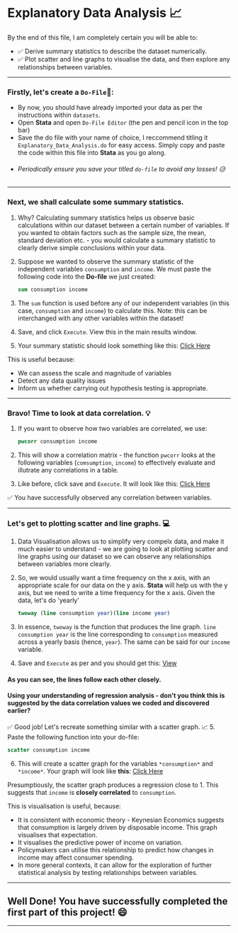 # Explanatory Data Analysis 📈
By the end of this file, I am completely certain you will be able to:
  - ✅ Derive summary statistics to describe the dataset numerically.
  - ✅ Plot scatter and line graphs to visualise the data, and then explore any relationships between variables.


---

### Firstly, let's create a `Do-File`📝:
- By now, you should have already imported your data as per the instructions within `datasets`.
- Open **Stata** and open `Do-File Editor` (the pen and pencil icon in the top bar)
- Save the do file with your name of choice, I reccommend titling it `Explanatory_Data_Analysis.do` for easy access. Simply copy and paste the code within this file into **Stata** as you go along.
-  ###### Periodically ensure you save your titled `do-file` to avoid any losses! 😥

---
### Next, we shall calculate some summary statistics. 
1. Why? Calculating summary statistics helps us observe basic calculations within our dataset between a certain number of variables. If you wanted to obtain factors such as the sample size, the mean, standard deviation etc. - you would calculate a summary statistic to clearly derive simple conclusions within your data.
2. Suppose we wanted to observe the summary statistic of the independent variables `consumption` and `income`. We must paste the following code into the **Do-file** we just created:
   
   ```stata
   sum consumption income
    ```
   
3. The `sum` function is used before any of our independent variables (in this case, `consumption` and `income`) to calculate this. Note: this can be interchanged with any other variables within the dataset!
4. Save, and click `Execute`. View this in the main results window.
5. Your summary statistic should look something like this: [Click Here](Images_EDA/Summary_Statistics_EDA.png/)

This is useful because:
- We can assess the scale and magnitude of variables
- Detect any data quality issues
- Inform us whether carrying out hypothesis testing is appropriate.
  
---

### Bravo! Time to look at data correlation. 💡
1. If you want to observe how two variables are correlated, we use:
   
   ``` stata
   pwcorr consumption income
   ```
  
3. This will show a correlation matrix - the function `pwcorr` looks at the following variables (`comsumption`, `income`) to effectively evaluate and illutrate any correlations in a table.
4. Like before, click save and `Execute`. It will look like this: [Click Here](Images_EDA/Correlation_Matrix_EDA.png)

✅ You have successfully observed any correlation between variables.

---

### Let's get to plotting scatter and line graphs. 💻
1. Data Visualisation allows us to simplify very compelx data, and make it much easier to understand - we are going to look at plotting scatter and line graphs using our dataset so we can observe any relationships between variables more clearly.
2. So, we would usually want a time frequency on the x axis, with an appropriate scale for our data on the y axis. **Stata** will help us with the y axis, but we need to write a time frequency for the x axis. Given the data, let's do 'yearly'

   ``` stata
   twoway (line consumption year)(line income year)
   ```
3. In essence, `twoway` is the function that produces the line graph. `line consumption year` is the line corresponding to `consumption` measured across a yearly basis (hence, `year`). The same can be said for our `income` variable.
4. Save and `Execute` as per and you should get this: [View](Images_EDA/Line_Graph_EDA.png)

#### As you can see, the lines follow each other closely. 
#### Using your understanding of regression analysis - don't you think this is suggested by the data correlation values we coded and discovered earlier?

✅ Good job! Let's recreate something similar with a scatter graph. 📈
5. Paste the following function into your do-file:

``` stata
scatter consumption income
```
6. This will create a scatter graph for the variables `*consumption*` and `*income*`. Your graph will look like **this**: [Click Here](Images_EDA/Scatter_Graph_EDA.png)
   
Presumptiously, the scatter graph produces a regression close to 1. This suggests that `income` is **closely correlated** to `consumption`.

This is visualisation is useful, because:
- It is consistent with economic theory - Keynesian Economics suggests that consumption is largely driven by disposable income. This graph visualises that expectation.
- It visualises the predictive power of income on variation.
- Policymakers can utilise this relationship to predict how changes in income may affect consumer spending.
- In more general contexts, it can allow for the exploration of further statistical analysis by testing relationships between variables.

---

## Well Done! You have successfully completed the first part of this project! 😄
---
